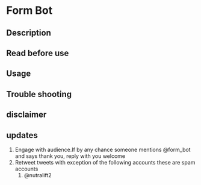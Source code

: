 
# Form Bot


## Description


## Read before use


## Usage


## Trouble shooting


## disclaimer


## updates

1. Engage with audience.If by any chance someone mentions @form_bot and says thank you, reply with you welcome
2. Retweet tweets with exception of the following accounts these are spam accounts
   1. @nutralift2
